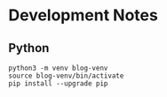 # Development Notes

## Python
```
python3 -m venv blog-venv
source blog-venv/bin/activate
pip install --upgrade pip
```
